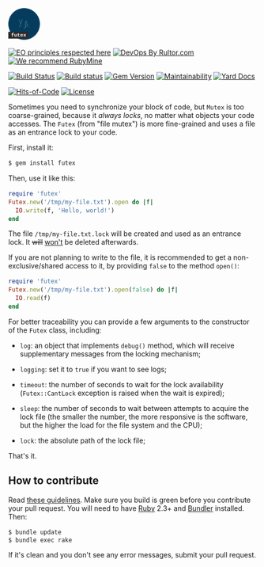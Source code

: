 <img src="/logo.svg" width="64px" height="64px"/>

[![EO principles respected here](https://www.elegantobjects.org/badge.svg)](https://www.elegantobjects.org)
[![DevOps By Rultor.com](http://www.rultor.com/b/yegor256/futex)](http://www.rultor.com/p/yegor256/futex)
[![We recommend RubyMine](https://www.elegantobjects.org/rubymine.svg)](https://www.jetbrains.com/ruby/)

[![Build Status](https://travis-ci.org/yegor256/futex.svg)](https://travis-ci.org/yegor256/futex)
[![Build status](https://ci.appveyor.com/api/projects/status/po1mn8ca96jk0llr?svg=true)](https://ci.appveyor.com/project/yegor256/futex)
[![Gem Version](https://badge.fury.io/rb/futex.svg)](http://badge.fury.io/rb/futex)
[![Maintainability](https://api.codeclimate.com/v1/badges/5528e182bb5e4a2ecc1f/maintainability)](https://codeclimate.com/github/yegor256/futex/maintainability)
[![Yard Docs](http://img.shields.io/badge/yard-docs-blue.svg)](http://rubydoc.info/github/yegor256/futex/master/frames)

[![Hits-of-Code](https://hitsofcode.com/github/yegor256/futex)](https://hitsofcode.com/view/github/yegor256/futex)
[![License](https://img.shields.io/badge/license-MIT-green.svg)](https://github.com/yegor256/futex/blob/master/LICENSE.txt)

Sometimes you need to synchronize your block of code, but `Mutex` is too coarse-grained,
because it _always locks_, no matter what objects your code accesses. The
`Futex` (from "file mutex") is more fine-grained and uses a file as an
entrance lock to your code.

First, install it:

```bash
$ gem install futex
```

Then, use it like this:

```ruby
require 'futex'
Futex.new('/tmp/my-file.txt').open do |f|
  IO.write(f, 'Hello, world!')
end
```

The file `/tmp/my-file.txt.lock` will be created and used as an entrance lock.
It <del>will</del> [won't](https://github.com/yegor256/futex/issues/5) be deleted afterwards.

If you are not planning to write to the file, it is recommended to get
a non-exclusive/shared access to it, by providing `false` to the method
`open()`:

```ruby
require 'futex'
Futex.new('/tmp/my-file.txt').open(false) do |f|
  IO.read(f)
end
```

For better traceability you can provide a few arguments to the
constructor of the `Futex` class, including:

  * `log`: an object that implements `debug()` method, which will
    receive supplementary messages from the locking mechanism;

  * `logging`: set it to `true` if you want to see logs;

  * `timeout`: the number of seconds to wait for the lock availability
    (`Futex::CantLock` exception is raised when the wait is expired);

  * `sleep`: the number of seconds to wait between attempts to acquire
    the lock file (the smaller the number, the more responsive is the software,
    but the higher the load for the file system and the CPU);

  * `lock`: the absolute path of the lock file;

That's it.

## How to contribute

Read [these guidelines](https://www.yegor256.com/2014/04/15/github-guidelines.html).
Make sure you build is green before you contribute
your pull request. You will need to have [Ruby](https://www.ruby-lang.org/en/) 2.3+ and
[Bundler](https://bundler.io/) installed. Then:

```
$ bundle update
$ bundle exec rake
```

If it's clean and you don't see any error messages, submit your pull request.
